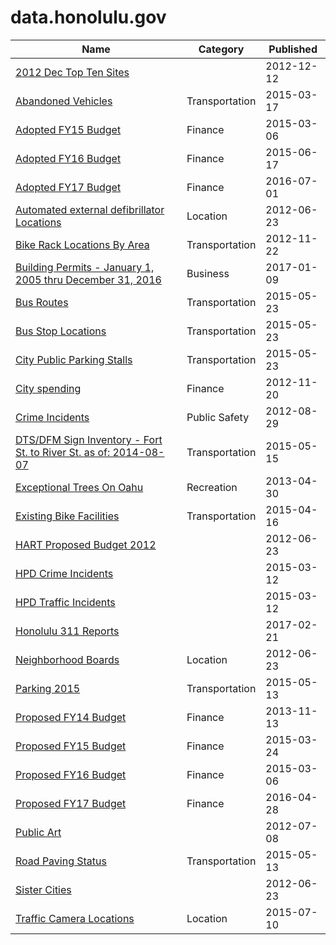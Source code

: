 # data.honolulu.gov

Name | Category | Published
---- | -------- | ---------
[2012 Dec Top Ten Sites](../datasets/7kck-y29a.md) |  | 2012-12-12
[Abandoned Vehicles](../datasets/7mwf-c3z3.md) | Transportation | 2015-03-17
[Adopted FY15 Budget](../datasets/utqy-e8pg.md) | Finance | 2015-03-06
[Adopted FY16 Budget](../datasets/rk7y-5ruv.md) | Finance | 2015-06-17
[Adopted FY17 Budget](../datasets/fpu3-7m4z.md) | Finance | 2016-07-01
[Automated external defibrillator Locations](../datasets/2swm-eusf.md) | Location | 2012-06-23
[Bike Rack Locations By Area](../datasets/ab7c-s2jr.md) | Transportation | 2012-11-22
[Building Permits - January 1, 2005 thru December 31, 2016](../datasets/ibbr-77pq.md) | Business | 2017-01-09
[Bus Routes](../datasets/s5c7-gtgi.md) | Transportation | 2015-05-23
[Bus Stop Locations](../datasets/yczt-gks6.md) | Transportation | 2015-05-23
[City Public Parking Stalls](../datasets/cma8-twyj.md) | Transportation | 2015-05-23
[City spending](../datasets/std8-yakc.md) | Finance | 2012-11-20
[Crime Incidents](../datasets/a96q-gyhq.md) | Public Safety | 2012-08-29
[DTS/DFM Sign Inventory - Fort St. to River St. as of: 2014-08-07](../datasets/8hqv-tn8i.md) | Transportation | 2015-05-15
[Exceptional Trees On Oahu](../datasets/84fd-3fzf.md) | Recreation | 2013-04-30
[Existing Bike Facilities](../datasets/5hpa-8dfv.md) | Transportation | 2015-04-16
[HART Proposed Budget 2012](../datasets/ifzd-2k3p.md) |  | 2012-06-23
[HPD Crime Incidents](../datasets/f5dd-pqys.md) |  | 2015-03-12
[HPD Traffic Incidents](../datasets/qg2s-mjkr.md) |  | 2015-03-12
[Honolulu 311 Reports](../datasets/6hui-dvrh.md) |  | 2017-02-21
[Neighborhood Boards](../datasets/3dxw-z8rr.md) | Location | 2012-06-23
[Parking 2015](../datasets/m2gw-xt7z.md) | Transportation | 2015-05-13
[Proposed FY14 Budget](../datasets/rh9s-z3mn.md) | Finance | 2013-11-13
[Proposed FY15 Budget](../datasets/dw6j-5gaz.md) | Finance | 2015-03-24
[Proposed FY16 Budget](../datasets/rkqa-i8sr.md) | Finance | 2015-03-06
[Proposed FY17 Budget](../datasets/e8xz-zi2e.md) | Finance | 2016-04-28
[Public Art](../datasets/yef5-h88r.md) |  | 2012-07-08
[Road Paving Status](../datasets/mp5x-wfar.md) | Transportation | 2015-05-13
[Sister Cities](../datasets/pvti-pwka.md) |  | 2012-06-23
[Traffic Camera Locations](../datasets/cat5-2v98.md) | Location | 2015-07-10

